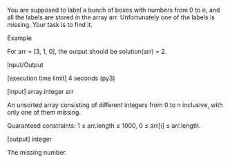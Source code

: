 You are supposed to label a bunch of boxes with numbers from 0 to n, and all the labels are stored in the array arr. Unfortunately one of the labels is missing. Your task is to find it.

Example

For arr = [3, 1, 0], the output should be
solution(arr) = 2.

Input/Output

[execution time limit] 4 seconds (py3)

[input] array.integer arr

An unsorted array consisting of different integers from 0 to n inclusive, with only one of them missing.

Guaranteed constraints:
1 ≤ arr.length ≤ 1000,
0 ≤ arr[i] ≤ arr.length.

[output] integer

The missing number.

